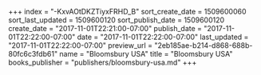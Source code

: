 +++
index = "-KxvAOtDKZTiyxFRHD_B"
sort_create_date = 1509600060
sort_last_updated = 1509600120
sort_publish_date = 1509600120
create_date = "2017-11-01T22:21:00-07:00"
publish_date = "2017-11-01T22:22:00-07:00"
date = "2017-11-01T22:22:00-07:00"
last_updated = "2017-11-01T22:22:00-07:00"
preview_url = "2eb185ae-b214-d868-688b-80fc6c3fdb61"
name = "Bloomsbury USA"
title = "Bloomsbury USA"
books_publisher = "publishers/bloomsbury-usa.md"
+++
